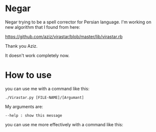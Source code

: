 Negar
=====

Negar trying to be a spell corrector for Persian language. I'm working on new algorithm that I found from here:

https://github.com/aziz/virastar/blob/master/lib/virastar.rb

Thank you Aziz.

It doesn't work completely now. 

How to use
=====

you can use me with a command like this:

    ./Virastar.py [FILE-NAME]/[Argumant]

My arguments are:

    --help : show this message

you can use me more effectively with a command like this:

